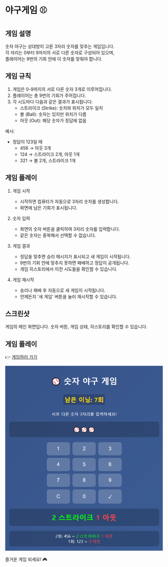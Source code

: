 # 야구게임 ⚾

## 게임 설명

숫자 야구는 상대방이 고른 3자리 숫자를 맞추는 게임입니다.  
각 자리는 0부터 9까지의 서로 다른 숫자로 구성되어 있으며,  
플레이어는 9번의 기회 안에 이 숫자를 맞춰야 합니다.

## 게임 규칙

1. 게임은 0-9까지의 서로 다른 숫자 3개로 이루어집니다.
2. 플레이어는 총 9번의 기회가 주어집니다.
3. 각 시도마다 다음과 같은 결과가 표시됩니다:
   - 스트라이크 (Strike): 숫자와 위치가 모두 일치
   - 볼 (Ball): 숫자는 있지만 위치가 다름
   - 아웃 (Out): 해당 숫자가 정답에 없음

예시:

- 정답이 123일 때
  - 456 → 아웃 3개
  - 124 → 스트라이크 2개, 아웃 1개
  - 321 → 볼 2개, 스트라이크 1개

## 게임 플레이

1. 게임 시작

   - 시작하면 컴퓨터가 자동으로 3자리 숫자를 생성합니다.
   - 화면에 남은 기회가 표시됩니다.

2. 숫자 입력

   - 화면의 숫자 버튼을 클릭하여 3자리 숫자를 입력합니다.
   - 같은 숫자는 중복해서 선택할 수 없습니다.

3. 게임 결과

   - 정답을 맞추면 승리 메시지가 표시되고 새 게임이 시작됩니다.
   - 9번의 기회 안에 맞추지 못하면 패배하고 정답이 공개됩니다.
   - 게임 히스토리에서 이전 시도들을 확인할 수 있습니다.

4. 게임 재시작
   - 승리나 패배 후 자동으로 새 게임이 시작됩니다.
   - 언제든지 '새 게임' 버튼을 눌러 재시작할 수 있습니다.

## 스크린샷

게임의 메인 화면입니다. 숫자 버튼, 게임 상태, 히스토리를 확인할 수 있습니다.

## 게임 플레이

👉 [게임하러 가기](https://jeonyongki.github.io/baseball/)

[![게임 스크린샷](./images/baseball-game.png)](https://jeonyongki.github.io/baseball/)

즐거운 게임 되세요! 🎮

